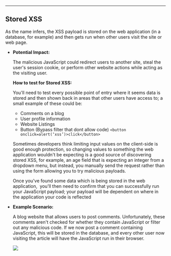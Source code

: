 --- ---

<h2>Stored XSS</h2>

As the name infers, the XSS payload is stored on the web application (in a database, for example) and then gets run when other users visit the site or web page.  
  
- **Potential Impact:**  
  
	The malicious JavaScript could redirect users to another site, steal the user's session cookie, or perform other website actions while acting as the visiting user.

	**How to test for Stored XSS:**  

	You'll need to test every possible point of entry where it seems data is stored and then shown back in areas that other users have access to; a small example of these could be:  

	-   Comments on a blog
	-   User profile information  
	-   Website Listings  
	-   Button (Bypass filter that dont allow code) `<button onclick=alert(‘xss’)>click</button>`
    
	Sometimes developers think limiting input values on the client-side is good enough protection, so changing values to something the web application wouldn't be expecting is a good source of discovering stored XSS, for example, an age field that is expecting an integer from a dropdown menu, but instead, you manually send the request rather than using the form allowing you to try malicious payloads. 

	Once you've found some data which is being stored in the web application,  you'll then need to confirm that you can successfully run your JavaScript payload; your payload will be dependent on where in the application your code is reflected

- **Example Scenario:**  
  
	A blog website that allows users to post comments. Unfortunately, these comments aren't checked for whether they contain JavaScript or filter out any malicious code. If we now post a comment containing JavaScript, this will be stored in the database, and every other user now visiting the article will have the JavaScript run in their browser.

	![](https://tryhackme-images.s3.amazonaws.com/user-uploads/5efe36fb68daf465530ca761/room-content/cc2566d297f7328d91bc8552f902210e.png)  








